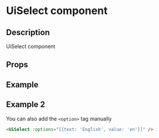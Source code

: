 <script setup>
import UiSelect from '~/uiselect/src/UiSelect.vue';
import { $options } from '~/uiselect/src/options.js';

const uiSelectPlaygroundCode = `<UiSelect :options="[{text: 'English', value: 'en'}]" />`;
const uiSelectPlaygroundCode2 = `<UiSelect> 
                                      <option value="volvo">Volvo</option> 
                                      <option value="audi">Audi</option>
                                  </UiSelect>`;
</script>

# UiSelect component

## Description

UiSelect component

## Props

<Props :of="UiSelect"></Props>

## Example

<Playground
:code="uiSelectPlaygroundCode"
:components="{ UiSelect }"> </Playground>

## Example 2

You can also add the `<option>` tag manually
<Playground 
  :code="uiSelectPlaygroundCode2"
  :components="{ UiSelect }">
</Playground>

```html
<UiSelect :options="[{text: 'English', value: 'en'}]" />
```

